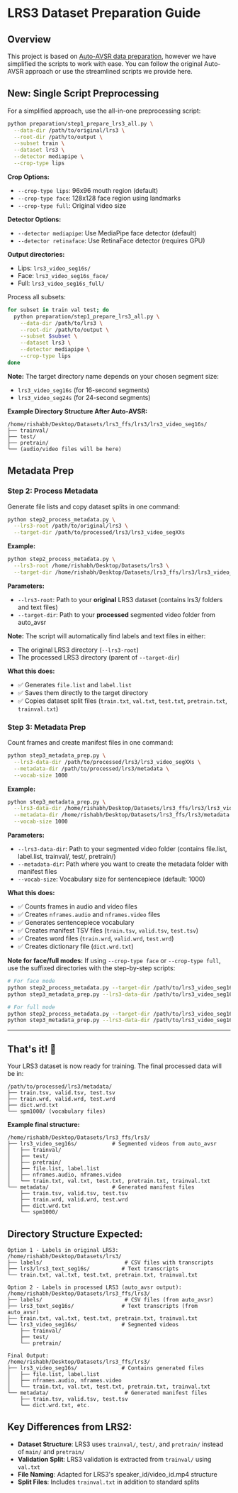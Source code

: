 # LRS3 Dataset Preparation Guide

## Overview
This project is based on [Auto-AVSR data preparation](https://github.com/mpc001/auto_avsr/tree/main/preparation), however we have simplified the scripts to work with ease. You can follow the original Auto-AVSR approach or use the streamlined scripts we provide here.

## New: Single Script Preprocessing

For a simplified approach, use the all-in-one preprocessing script:

```bash
python preparation/step1_prepare_lrs3_all.py \
  --data-dir /path/to/original/lrs3 \
  --root-dir /path/to/output \
  --subset train \
  --dataset lrs3 \
  --detector mediapipe \
  --crop-type lips
```

**Crop Options:**
- `--crop-type lips`: 96x96 mouth region (default)
- `--crop-type face`: 128x128 face region using landmarks
- `--crop-type full`: Original video size

**Detector Options:**
- `--detector mediapipe`: Use MediaPipe face detector (default)
- `--detector retinaface`: Use RetinaFace detector (requires GPU)

**Output directories:**
- Lips: `lrs3_video_seg16s/`
- Face: `lrs3_video_seg16s_face/`
- Full: `lrs3_video_seg16s_full/`

Process all subsets:
```bash
for subset in train val test; do
  python preparation/step1_prepare_lrs3_all.py \
    --data-dir /path/to/lrs3 \
    --root-dir /path/to/output \
    --subset $subset \
    --dataset lrs3 \
    --detector mediapipe \
    --crop-type lips
done
```

**Note:** The target directory name depends on your chosen segment size:
- `lrs3_video_seg16s` (for 16-second segments)  
- `lrs3_video_seg24s` (for 24-second segments)

**Example Directory Structure After Auto-AVSR:**
```
/home/rishabh/Desktop/Datasets/lrs3_ffs/lrs3/lrs3_video_seg16s/
├── trainval/
├── test/
├── pretrain/
└── (audio/video files will be here)
```

## Metadata Prep

### Step 2: Process Metadata
Generate file lists and copy dataset splits in one command:

```bash
python step2_process_metadata.py \
  --lrs3-root /path/to/original/lrs3 \
  --target-dir /path/to/processed/lrs3/lrs3_video_segXXs
```

**Example:**
```bash
python step2_process_metadata.py \
  --lrs3-root /home/rishabh/Desktop/Datasets/lrs3 \
  --target-dir /home/rishabh/Desktop/Datasets/lrs3_ffs/lrs3/lrs3_video_seg16s
```

**Parameters:**
- `--lrs3-root`: Path to your **original** LRS3 dataset (contains lrs3/ folders and text files)
- `--target-dir`: Path to your **processed** segmented video folder from auto_avsr

**Note:** The script will automatically find labels and text files in either:
- The original LRS3 directory (`--lrs3-root`)
- The processed LRS3 directory (parent of `--target-dir`)

**What this does:**
- ✅ Generates `file.list` and `label.list` 
- ✅ Saves them directly to the target directory 
- ✅ Copies dataset split files (`train.txt`, `val.txt`, `test.txt`, `pretrain.txt`, `trainval.txt`)

### Step 3: Metadata Prep  
Count frames and create manifest files in one command:

```bash
python step3_metadata_prep.py \
  --lrs3-data-dir /path/to/processed/lrs3/lrs3_video_segXXs \
  --metadata-dir /path/to/processed/lrs3/metadata \
  --vocab-size 1000
```

**Example:**
```bash
python step3_metadata_prep.py \
  --lrs3-data-dir /home/rishabh/Desktop/Datasets/lrs3_ffs/lrs3/lrs3_video_seg16s \
  --metadata-dir /home/rishabh/Desktop/Datasets/lrs3_ffs/lrs3/metadata \
  --vocab-size 1000
```

**Parameters:**
- `--lrs3-data-dir`: Path to your segmented video folder (contains file.list, label.list, trainval/, test/, pretrain/)
- `--metadata-dir`: Path where you want to create the metadata folder with manifest files
- `--vocab-size`: Vocabulary size for sentencepiece (default: 1000)

**What this does:**
- ✅ Counts frames in audio and video files
- ✅ Creates `nframes.audio` and `nframes.video` files
- ✅ Generates sentencepiece vocabulary  
- ✅ Creates manifest TSV files (`train.tsv`, `valid.tsv`, `test.tsv`)
- ✅ Creates word files (`train.wrd`, `valid.wrd`, `test.wrd`)
- ✅ Creates dictionary file (`dict.wrd.txt`)

**Note for face/full modes:** If using `--crop-type face` or `--crop-type full`, use the suffixed directories with the step-by-step scripts:
```bash
# For face mode
python step2_process_metadata.py --target-dir /path/to/lrs3_video_seg16s_face
python step3_metadata_prep.py --lrs3-data-dir /path/to/lrs3_video_seg16s_face

# For full mode  
python step2_process_metadata.py --target-dir /path/to/lrs3_video_seg16s_full
python step3_metadata_prep.py --lrs3-data-dir /path/to/lrs3_video_seg16s_full
```

---
## That's it! 🎉

Your LRS3 dataset is now ready for training. The final processed data will be in:
```
/path/to/processed/lrs3/metadata/
├── train.tsv, valid.tsv, test.tsv
├── train.wrd, valid.wrd, test.wrd
├── dict.wrd.txt
└── spm1000/ (vocabulary files)
```

**Example final structure:**
```
/home/rishabh/Desktop/Datasets/lrs3_ffs/lrs3/
├── lrs3_video_seg16s/           # Segmented videos from auto_avsr
│   ├── trainval/
│   ├── test/
│   ├── pretrain/
│   ├── file.list, label.list
│   ├── nframes.audio, nframes.video
│   └── train.txt, val.txt, test.txt, pretrain.txt, trainval.txt
└── metadata/                    # Generated manifest files
    ├── train.tsv, valid.tsv, test.tsv
    ├── train.wrd, valid.wrd, test.wrd
    ├── dict.wrd.txt
    └── spm1000/
```

## Directory Structure Expected:
```
Option 1 - Labels in original LRS3:
/home/rishabh/Desktop/Datasets/lrs3/
├── labels/                          # CSV files with transcripts
├── lrs3/lrs3_text_seg16s/          # Text transcripts
└── train.txt, val.txt, test.txt, pretrain.txt, trainval.txt

Option 2 - Labels in processed LRS3 (auto_avsr output):
/home/rishabh/Desktop/Datasets/lrs3_ffs/lrs3/
├── labels/                          # CSV files (from auto_avsr)
├── lrs3_text_seg16s/               # Text transcripts (from auto_avsr)
├── train.txt, val.txt, test.txt, pretrain.txt, trainval.txt
└── lrs3_video_seg16s/              # Segmented videos
    ├── trainval/
    ├── test/
    └── pretrain/

Final Output:
/home/rishabh/Desktop/Datasets/lrs3_ffs/lrs3/
├── lrs3_video_seg16s/              # Contains generated files
│   ├── file.list, label.list
│   ├── nframes.audio, nframes.video
│   └── train.txt, val.txt, test.txt, pretrain.txt, trainval.txt
└── metadata/                        # Generated manifest files
    ├── train.tsv, valid.tsv, test.tsv
    └── dict.wrd.txt, etc.
```

## Key Differences from LRS2:
- **Dataset Structure**: LRS3 uses `trainval/`, `test/`, and `pretrain/` instead of `main/` and `pretrain/`
- **Validation Split**: LRS3 validation is extracted from `trainval/` using `val.txt`
- **File Naming**: Adapted for LRS3's speaker_id/video_id.mp4 structure
- **Split Files**: Includes `trainval.txt` in addition to standard splits
